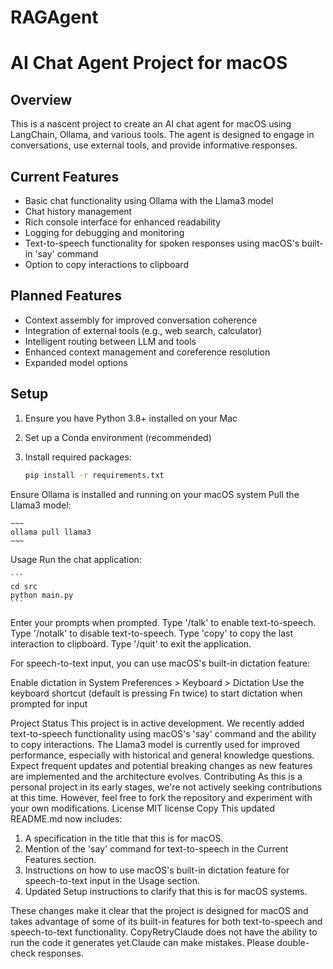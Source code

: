# RAGAgent

# AI Chat Agent Project for macOS

## Overview

This is a nascent project to create an AI chat agent for macOS using LangChain, Ollama, and various tools. The agent is designed to engage in conversations, use external tools, and provide informative responses.

## Current Features

- Basic chat functionality using Ollama with the Llama3 model
- Chat history management
- Rich console interface for enhanced readability
- Logging for debugging and monitoring
- Text-to-speech functionality for spoken responses using macOS's built-in 'say' command
- Option to copy interactions to clipboard

## Planned Features

- Context assembly for improved conversation coherence
- Integration of external tools (e.g., web search, calculator)
- Intelligent routing between LLM and tools
- Enhanced context management and coreference resolution
- Expanded model options

## Setup

1. Ensure you have Python 3.8+ installed on your Mac
2. Set up a Conda environment (recommended)
3. Install required packages:

    ```bash
    pip install -r requirements.txt
    ```

Ensure Ollama is installed and running on your macOS system
Pull the Llama3 model:

    ~~~
    ollama pull llama3
    ~~~

Usage
Run the chat application:

    ```
    cd src
    python main.py
    ```


Enter your prompts when prompted.
Type '/talk' to enable text-to-speech.
Type '/notalk' to disable text-to-speech.
Type 'copy' to copy the last interaction to clipboard.
Type '/quit' to exit the application.

For speech-to-text input, you can use macOS's built-in dictation feature:

Enable dictation in System Preferences > Keyboard > Dictation
Use the keyboard shortcut (default is pressing Fn twice) to start dictation when prompted for input

Project Status
This project is in active development. We recently added text-to-speech functionality using macOS's 'say' command and the ability to copy interactions. The Llama3 model is currently used for improved performance, especially with historical and general knowledge questions. Expect frequent updates and potential breaking changes as new features are implemented and the architecture evolves.
Contributing
As this is a personal project in its early stages, we're not actively seeking contributions at this time. However, feel free to fork the repository and experiment with your own modifications.
License
MIT license
Copy
This updated README.md now includes:

1. A specification in the title that this is for macOS.
2. Mention of the 'say' command for text-to-speech in the Current Features section.
3. Instructions on how to use macOS's built-in dictation feature for speech-to-text input in the Usage section.
4. Updated Setup instructions to clarify that this is for macOS systems.

These changes make it clear that the project is designed for macOS and takes advantage of some of its built-in features for both text-to-speech and speech-to-text functionality. CopyRetryClaude does not have the ability to run the code it generates yet.Claude can make mistakes. Please double-check responses.
